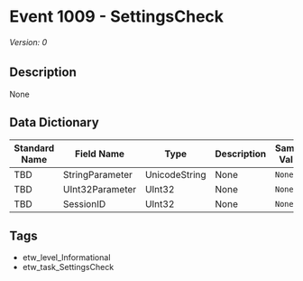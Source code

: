 # Event 1009 - SettingsCheck
###### Version: 0

## Description
None

## Data Dictionary
|Standard Name|Field Name|Type|Description|Sample Value|
|---|---|---|---|---|
|TBD|StringParameter|UnicodeString|None|`None`|
|TBD|UInt32Parameter|UInt32|None|`None`|
|TBD|SessionID|UInt32|None|`None`|

## Tags
* etw_level_Informational
* etw_task_SettingsCheck